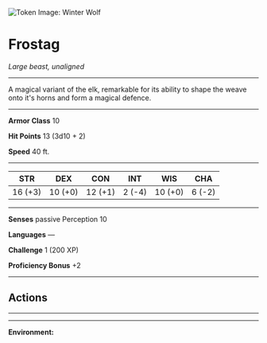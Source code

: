 ![Token Image: Winter Wolf](https://5e.tools/img/MM/Winter%20Wolf.png)

# Frostag
*Large beast, unaligned*

---

A magical variant of the elk, remarkable for its ability to shape the weave onto it's horns and form a magical defence.

---

**Armor Class** 10 

**Hit Points** 13 (3d10 + 2)

**Speed** 40 ft.

---

| STR     | DEX     | CON     | INT    | WIS     | CHA    |
| ------- | ------- | ------- | ------ | ------- | ------ |
| 16 (+3) | 10 (+0) | 12 (+1) | 2 (-4) | 10 (+0) | 6 (-2) |

---

**Senses** passive Perception 10

**Languages** —

**Challenge** 1 (200 XP) 

**Proficiency Bonus** +2

---



## Actions
---


---

**Environment:** 
